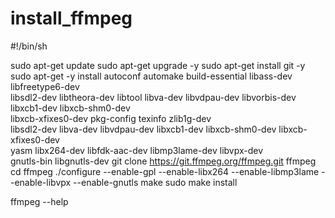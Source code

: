 # install_ffmpeg

#!/bin/sh

sudo apt-get update
sudo apt-get upgrade -y
sudo apt-get install git -y
sudo apt-get -y install autoconf automake build-essential libass-dev libfreetype6-dev \
libsdl2-dev libtheora-dev libtool libva-dev libvdpau-dev libvorbis-dev libxcb1-dev libxcb-shm0-dev \
libxcb-xfixes0-dev pkg-config texinfo zlib1g-dev \
libsdl2-dev libva-dev libvdpau-dev libxcb1-dev libxcb-shm0-dev libxcb-xfixes0-dev \
yasm libx264-dev libfdk-aac-dev libmp3lame-dev libvpx-dev \
gnutls-bin libgnutls-dev
git clone https://git.ffmpeg.org/ffmpeg.git ffmpeg
cd ffmpeg
./configure --enable-gpl --enable-libx264 --enable-libmp3lame --enable-libvpx --enable-gnutls
make
sudo make install

ffmpeg --help
